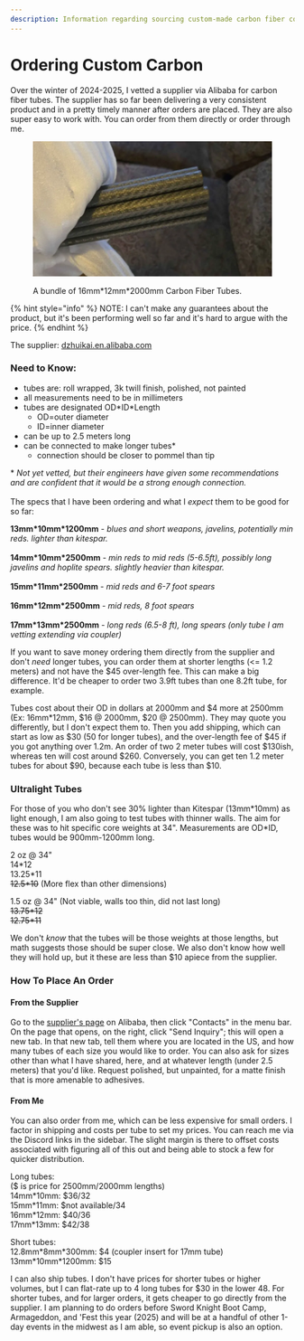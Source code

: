 ```yaml
---
description: Information regarding sourcing custom-made carbon fiber cores.
---
```


# Ordering Custom Carbon

Over the winter of 2024-2025, I vetted a supplier via Alibaba for carbon fiber tubes. The supplier has so far been delivering a very consistent product and in a pretty timely manner after orders are placed. They are also super easy to work with. You can order from them directly or order through me.

<figure><img src="../../../../.gitbook/assets/bafkreia46t6q7qrn556cwwgcaiwgclbtfy7ezal4bwhyohhx5smtixslhe.webp" alt=""><figcaption><p>A bundle of 16mm*12mm*2000mm Carbon Fiber Tubes.</p></figcaption></figure>

{% hint style="info" %}
NOTE: I can't make any guarantees about the product, but it's been performing well so far and it's hard to argue with the price.
{% endhint %}

The supplier: [dzhuikai.en.alibaba.com](https://dzhuikai.en.alibaba.com/)

### Need to Know:

* tubes are: roll wrapped, 3k twill finish, polished, not painted
* all measurements need to be in millimeters
* tubes are designated OD\*ID\*Length
  * OD=outer diameter
  * ID=inner diameter
* can be up to 2.5 meters long
* can be connected to make longer tubes\*
  * connection should be closer to pommel than tip

\* _Not yet vetted, but their engineers have given some recommendations and are confident that it would be a strong enough connection._\
\
The specs that I have been ordering and what I _expect_ them to be good for so far:&#x20;

**13mm\*10mm\*1200mm** - _blues and short weapons, javelins, potentially min reds. lighter than kitespar._ \
\
**14mm\*10mm\*2500mm** - _min reds to mid reds (5-6.5ft), possibly long javelins and hoplite spears. slightly heavier than kitespar._\
\
**15mm\*11mm\*2500mm** - _mid reds and 6-7 foot spears_ \
\
**16mm\*12mm\*2500mm** - _mid reds, 8 foot spears_ \
\
**17mm\*13mm\*2500mm** - _long reds (6.5-8 ft), long spears (only tube I am vetting extending via coupler)_&#x20;

If you want to save money ordering them directly from the supplier and don't _need_ longer tubes, you can order them at shorter lengths (<= 1.2 meters) and not have the $45 over-length fee. This can make a big difference. It'd be cheaper to order two 3.9ft tubes than one 8.2ft tube, for example.

Tubes cost about their OD in dollars at 2000mm and $4 more at 2500mm (Ex: 16mm\*12mm, $16 @ 2000mm, $20 @ 2500mm). They may quote you differently, but I don't expect them to. Then you add shipping, which can start as low as $30 (50 for longer tubes), and the over-length fee of $45 if you got anything over 1.2m. An order of two 2 meter tubes will cost $130ish, whereas ten will cost around $260. Conversely, you can get ten 1.2 meter tubes for about $90, because each tube is less than $10.

### Ultralight Tubes

For those of you who don't see 30% lighter than Kitespar (13mm\*10mm) as light enough, I am also going to test tubes with thinner walls. The aim for these was to hit specific core weights at 34". Measurements are OD\*ID, tubes would be 900mm-1200mm long.

2 oz @ 34" \
14\*12 \
13.25\*11 \
~~12.5\*10~~ (More flex than other dimensions)

1.5 oz @ 34" (Not viable, walls too thin, did not last long) \
~~13.75\*12~~ \
~~12.75\*11~~

We don't _know_ that the tubes will be those weights at those lengths, but math suggests those should be super close. We also don't know how well they will hold up, but it these are less than $10 apiece from the supplier.

### How To Place An Order

#### From the Supplier

Go to the [supplier's page](https://dzhuikai.en.alibaba.com/) on Alibaba, then click "Contacts" in the menu bar. On the page that opens, on the right, click "Send Inquiry"; this will open a new tab. In that new tab, tell them where you are located in the US, and how many tubes of each size you would like to order. You can also ask for sizes other than what I have shared, here, and at whatever length (under 2.5 meters) that you'd like. Request polished, but unpainted, for a matte finish that is more amenable to adhesives.

#### From Me

You can also order from me, which can be less expensive for small orders. I factor in shipping and costs per tube to set my prices. You can reach me via the Discord links in the sidebar. The slight margin is there to offset costs associated with figuring all of this out and being able to stock a few for quicker distribution.&#x20;

Long tubes: \
($ is price for 2500mm/2000mm lengths) \
14mm\*10mm: $36/32 \
15mm\*11mm: $not available/34 \
16mm\*12mm: $40/36 \
17mm\*13mm: $42/38

Short tubes:\
12.8mm\*8mm\*300mm: $4 (coupler insert for 17mm tube) \
13mm\*10mm\*1200mm: $15

I can also ship tubes. I don't have prices for shorter tubes or higher volumes, but I can flat-rate up to 4 long tubes for $30 in the lower 48. For shorter tubes, and for larger orders, it gets cheaper to go directly from the supplier. I am planning to do orders before Sword Knight Boot Camp, Armageddon, and 'Fest this year (2025) and will be at a handful of other 1-day events in the midwest as I am able, so event pickup is also an option.
